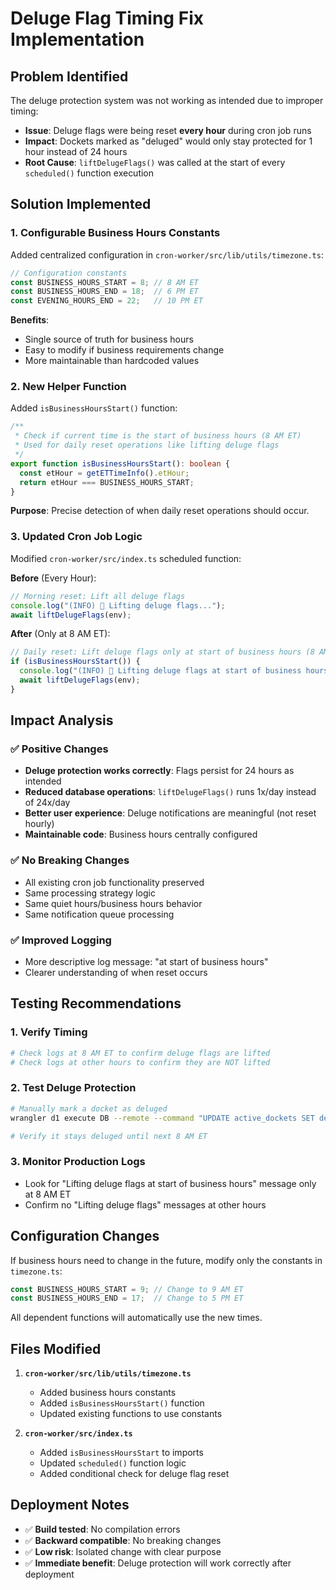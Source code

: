 # Deluge Flag Timing Fix Implementation

## Problem Identified

The deluge protection system was not working as intended due to improper timing:

- **Issue**: Deluge flags were being reset **every hour** during cron job runs
- **Impact**: Dockets marked as "deluged" would only stay protected for 1 hour instead of 24 hours
- **Root Cause**: `liftDelugeFlags()` was called at the start of every `scheduled()` function execution

## Solution Implemented

### 1. **Configurable Business Hours Constants**

Added centralized configuration in `cron-worker/src/lib/utils/timezone.ts`:

```typescript
// Configuration constants
const BUSINESS_HOURS_START = 8; // 8 AM ET
const BUSINESS_HOURS_END = 18;  // 6 PM ET
const EVENING_HOURS_END = 22;   // 10 PM ET
```

**Benefits**:
- Single source of truth for business hours
- Easy to modify if business requirements change
- More maintainable than hardcoded values

### 2. **New Helper Function**

Added `isBusinessHoursStart()` function:

```typescript
/**
 * Check if current time is the start of business hours (8 AM ET)
 * Used for daily reset operations like lifting deluge flags
 */
export function isBusinessHoursStart(): boolean {
  const etHour = getETTimeInfo().etHour;
  return etHour === BUSINESS_HOURS_START;
}
```

**Purpose**: Precise detection of when daily reset operations should occur.

### 3. **Updated Cron Job Logic**

Modified `cron-worker/src/index.ts` scheduled function:

**Before** (Every Hour):
```typescript
// Morning reset: Lift all deluge flags
console.log("(INFO) 🌅 Lifting deluge flags...");
await liftDelugeFlags(env);
```

**After** (Only at 8 AM ET):
```typescript
// Daily reset: Lift deluge flags only at start of business hours (8 AM ET)
if (isBusinessHoursStart()) {
  console.log("(INFO) 🌅 Lifting deluge flags at start of business hours...");
  await liftDelugeFlags(env);
}
```

## Impact Analysis

### ✅ **Positive Changes**
- **Deluge protection works correctly**: Flags persist for 24 hours as intended
- **Reduced database operations**: `liftDelugeFlags()` runs 1x/day instead of 24x/day
- **Better user experience**: Deluge notifications are meaningful (not reset hourly)
- **Maintainable code**: Business hours centrally configured

### ✅ **No Breaking Changes**
- All existing cron job functionality preserved
- Same processing strategy logic
- Same quiet hours/business hours behavior
- Same notification queue processing

### ✅ **Improved Logging**
- More descriptive log message: "at start of business hours"
- Clearer understanding of when reset occurs

## Testing Recommendations

### 1. **Verify Timing**
```bash
# Check logs at 8 AM ET to confirm deluge flags are lifted
# Check logs at other hours to confirm they are NOT lifted
```

### 2. **Test Deluge Protection**
```bash
# Manually mark a docket as deluged
wrangler d1 execute DB --remote --command "UPDATE active_dockets SET deluge_mode = 1, deluge_date = '2024-01-15' WHERE docket_number = 'test-docket'"

# Verify it stays deluged until next 8 AM ET
```

### 3. **Monitor Production Logs**
- Look for "Lifting deluge flags at start of business hours" message only at 8 AM ET
- Confirm no "Lifting deluge flags" messages at other hours

## Configuration Changes

If business hours need to change in the future, modify only the constants in `timezone.ts`:

```typescript
const BUSINESS_HOURS_START = 9; // Change to 9 AM ET
const BUSINESS_HOURS_END = 17;  // Change to 5 PM ET
```

All dependent functions will automatically use the new times.

## Files Modified

1. **`cron-worker/src/lib/utils/timezone.ts`**
   - Added business hours constants
   - Added `isBusinessHoursStart()` function
   - Updated existing functions to use constants

2. **`cron-worker/src/index.ts`**
   - Added `isBusinessHoursStart` to imports
   - Updated `scheduled()` function logic
   - Added conditional check for deluge flag reset

## Deployment Notes

- ✅ **Build tested**: No compilation errors
- ✅ **Backward compatible**: No breaking changes
- ✅ **Low risk**: Isolated change with clear purpose
- ✅ **Immediate benefit**: Deluge protection will work correctly after deployment 